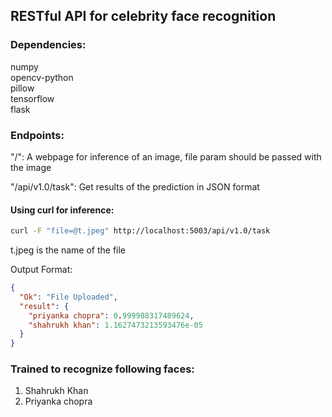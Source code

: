 ## RESTful API for celebrity face recognition

### Dependencies:
numpy  
opencv-python  
pillow  
tensorflow  
flask  

### Endpoints:
"/": A webpage for inference of an image, file param should be passed with the image

"/api/v1.0/task": Get results of the prediction in JSON format

#### Using curl for inference:  
```bash
curl -F "file=@t.jpeg" http://localhost:5003/api/v1.0/task    
```
t.jpeg is the name of the file


Output Format:
```json
{
  "Ok": "File Uploaded", 
  "result": {
    "priyanka chopra": 0.999988317489624, 
    "shahrukh khan": 1.1627473213593476e-05
  }
}
```

### Trained to recognize following faces:
1. Shahrukh Khan
1. Priyanka chopra